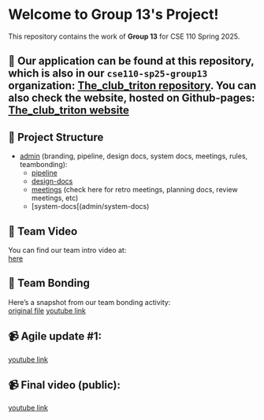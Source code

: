# Welcome to Group 13's Project!

This repository contains the work of **Group 13** for CSE 110 Spring 2025.

## 🌊 Our application can be found at this repository, which is also in our `cse110-sp25-group13` organization: [The_club_triton repository](https://github.com/cse110-sp25-group13/The_club_triton). You can also check the website, hosted on Github-pages: [The_club_triton website](https://cse110-sp25-group13.github.io/The_club_triton/src/pages/home-page.html)

## 📁 Project Structure
- [admin](admin) (branding, pipeline, design docs, system docs, meetings, rules, teambonding):
  - [pipeline](admin/cipipeline)
  - [design-docs](admin/design-docs)
  - [meetings](admin/meetings) (check here for retro meetings, planning docs, review meetings, etc)
  - [system-docs[(admin/system-docs)

## 🎥 Team Video
You can find our team intro video at:  
[here](/admin/videos/teamintro.mp4)

## 📸 Team Bonding
Here’s a snapshot from our team bonding activity:  
[original file](/admin/teambonding.jpg)
[youtube link](https://youtu.be/PX--Qppba-c)

## 📹 Agile update #1: 
[youtube link](https://youtu.be/2RdZvpFDxMw)

## 📹 Final video (public):
[youtube link]()

